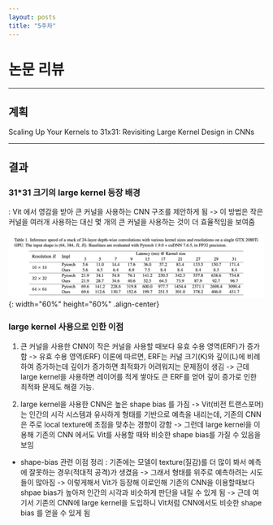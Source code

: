 ```yaml
---
layout: posts
title: "5주차"
---
```


# 논문 리뷰

---

## 계획
Scaling Up Your Kernels to 31x31: Revisiting Large Kernel Design in CNNs

--- 

## 결과

### 31*31 크기의 large kernel 등장 배경
: Vit 에서 영감을 받아 큰 커널을 사용하는 CNN 구조를 제안하게 됨 -> 이 방법은 작은 커널을 여러개 사용하는 대신
몇 개의 큰 커널을 사용하는 것이 더 효율적임을 보여줌

![사진](/assets/image/2024-08-04-first-0.png){: width="60%" height="60%" .align-center}


### large kernel 사용으로 인한 이점
1. 큰 커널을 사용한 CNN이 작은 커널을 사용할 때보다 유효 수용 영역(ERF)가 증가함
-> 유효 수용 영역(ERF) 이론에 따르면, ERF는 커널 크기(K)와 깊이(L)에 비례하여 증가하는데
깊이가 증가하면 최적화가 어려워지는 문제점이 생김
-> 근데 large kernel을 사용하면 레이어를 적게 쌓아도 큰 ERF를 얻어 깊이 증가로 인한 최적화 문제도 해결 가능.

2. large kernel을 사용한 CNN은 높은 shape bias 를 가짐 
-> Vit(비전 트랜스포머)는 인간의 시각 시스템과 유사하게 형태를 기반으로 예측을 내리는데, 
기존의 CNN은 주로 local texture에 초점을 맞추는 경향이 강함
-> 그런데 large kernel을 이용해 기존의 CNN 에서도 Vit를 사용할 때와 비슷한 shape bias를 가질 수 있음을 보임 

* shape-bias 관련 이점 정리 : 기존에는 모델이 texture(질감)를 더 많이 봐서 예측에 잘못하는 경우(적대적 공격)가 생겼음
-> 그래서 형태를 위주로 예측하려는 시도들이 많아짐 -> 이렇게해서 Vit가 등장해 이로인해 기존의 CNN을 이용할때보다 
shpae bias가 높아져 인간의 시각과 비슷하게 판단을 내릴 수 있게 됨 -> 근데 여기서 기존의 CNN에 large kernel을 도입하니
Vit처럼 CNN에서도 비슷한 shape bias 를 얻을 수 있게 됨 
